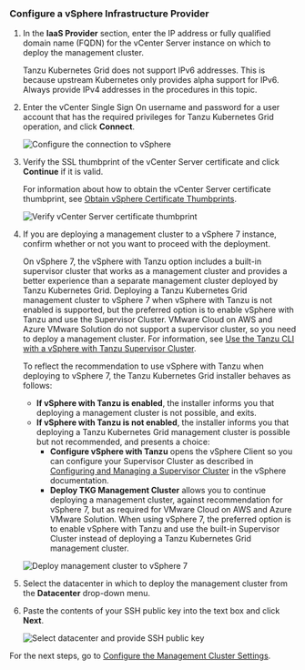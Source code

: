 ### <a id="iaas-vsphere"></a> Configure a vSphere Infrastructure Provider

1. In the **IaaS Provider** section, enter the IP address or fully qualified domain name (FQDN) for the vCenter Server instance on which to deploy the management cluster.

   Tanzu Kubernetes Grid does not support IPv6 addresses. This is because upstream Kubernetes only provides alpha support for IPv6. Always provide IPv4 addresses in the procedures in this topic.
1. Enter the vCenter Single Sign On username and password for a user account that has the required privileges for Tanzu Kubernetes Grid operation, and click **Connect**.

   ![Configure the connection to vSphere](../images/install-v-1iaas.png)

1. Verify the SSL thumbprint of the vCenter Server certificate and click **Continue** if it is valid.

   For information about how to obtain the vCenter Server certificate thumbprint, see [Obtain vSphere Certificate Thumbprints](vsphere.md#vc-thumbprint).

   ![Verify vCenter Server certificate thumbprint](../images/vsphere-thumprint.png)

1. If you are deploying a management cluster to a vSphere 7 instance, confirm whether or not you want to proceed with the deployment.   

   On vSphere 7, the vSphere with Tanzu option includes a built-in supervisor cluster that works as a management cluster and provides a better experience than a separate management cluster deployed by Tanzu Kubernetes Grid.  Deploying a Tanzu Kubernetes Grid management cluster to vSphere 7 when vSphere with Tanzu is not enabled is supported, but the preferred option is to enable vSphere with Tanzu and use the Supervisor Cluster. VMware Cloud on AWS and Azure VMware Solution do not support a supervisor cluster, so you need to deploy a management cluster.
   For information, see [Use the Tanzu CLI with a vSphere with Tanzu Supervisor Cluster](../tanzu-k8s-clusters/connect-vsphere7.md).

   To reflect the recommendation to use vSphere with Tanzu when deploying to vSphere 7, the Tanzu Kubernetes Grid installer behaves as follows:

      - **If vSphere with Tanzu is enabled**, the installer informs you that deploying a management cluster is not possible, and exits.
      - **If vSphere with Tanzu is not enabled**, the installer informs you that deploying a Tanzu Kubernetes Grid management cluster is possible but not recommended, and presents a choice:
          - **Configure vSphere with Tanzu** opens the vSphere Client so you can configure your Supervisor Cluster as described in [Configuring and Managing a Supervisor Cluster](https://docs.vmware.com/en/VMware-vSphere/7.0/vmware-vsphere-with-tanzu/GUID-21ABC792-0A23-40EF-8D37-0367B483585E.html) in the vSphere documentation.
          - **Deploy TKG Management Cluster** allows you to continue deploying a management cluster, against recommendation for vSphere 7, but as required for VMware Cloud on AWS and Azure VMware Solution. When using vSphere 7, the preferred option is to enable vSphere with Tanzu and use the built-in Supervisor Cluster instead of deploying a Tanzu Kubernetes Grid management cluster.

   ![Deploy management cluster to vSphere 7](../images/vsphere7-detected.png)

1. Select the datacenter in which to deploy the management cluster from the **Datacenter** drop-down menu.

1. Paste the contents of your SSH public key into the text box and click **Next**.

   ![Select datacenter and provide SSH public key](../images/dc-ssh-vsphere.png)

For the next steps, go to [Configure the Management Cluster Settings](#config-mgmt-cluster).


